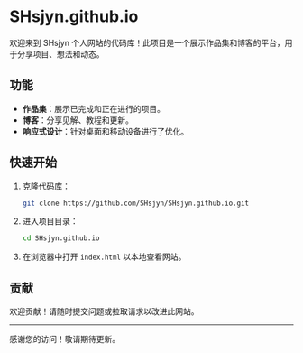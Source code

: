 # SHsjyn.github.io

欢迎来到 SHsjyn 个人网站的代码库！此项目是一个展示作品集和博客的平台，用于分享项目、想法和动态。

## 功能

- **作品集**：展示已完成和正在进行的项目。
- **博客**：分享见解、教程和更新。
- **响应式设计**：针对桌面和移动设备进行了优化。

## 快速开始

1. 克隆代码库：
    ```bash
    git clone https://github.com/SHsjyn/SHsjyn.github.io.git
    ```
2. 进入项目目录：
    ```bash
    cd SHsjyn.github.io
    ```
3. 在浏览器中打开 `index.html` 以本地查看网站。

## 贡献

欢迎贡献！请随时提交问题或拉取请求以改进此网站。


---
感谢您的访问！敬请期待更新。